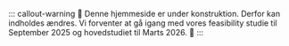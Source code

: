 ::: callout-warning 🚧 Denne hjemmeside er under konstruktion. Derfor
kan indholdes ændres. Vi forventer at gå igang med vores feasibility
studie til September 2025 og hovedstudiet til Marts 2026. 🚧 :::

